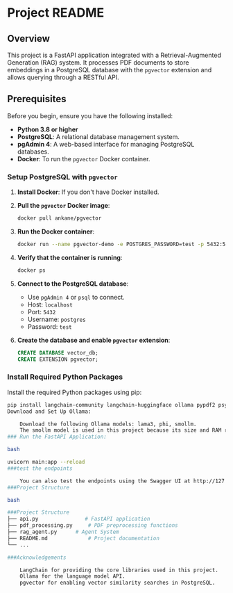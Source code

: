 # Project README

## Overview

This project is a FastAPI application integrated with a Retrieval-Augmented Generation (RAG) system. It processes PDF documents to store embeddings in a PostgreSQL database with the `pgvector` extension and allows querying through a RESTful API.

## Prerequisites

Before you begin, ensure you have the following installed:

- **Python 3.8 or higher**
- **PostgreSQL**: A relational database management system.
- **pgAdmin 4**: A web-based interface for managing PostgreSQL databases.
- **Docker**: To run the `pgvector` Docker container.

### Setup PostgreSQL with `pgvector`

1. **Install Docker**: If you don't have Docker installed.
2. **Pull the `pgvector` Docker image**:
    ```bash
    docker pull ankane/pgvector
    ```

3. **Run the Docker container**:
    ```bash
    docker run --name pgvector-demo -e POSTGRES_PASSWORD=test -p 5432:5432 -d ankane/pgvector
    ```

4. **Verify that the container is running**:
    ```bash
    docker ps
    ```

5. **Connect to the PostgreSQL database**:
    - Use `pgAdmin 4` or `psql` to connect.
    - Host: `localhost`
    - Port: `5432`
    - Username: `postgres`
    - Password: `test`

6. **Create the database and enable `pgvector` extension**:
    ```sql
    CREATE DATABASE vector_db;
    CREATE EXTENSION pgvector;
    ```

### Install Required Python Packages

Install the required Python packages using pip:

```bash
pip install langchain-community langchain-huggingface ollama pypdf2 psycopg2-binary langchain sentence-transformers fastapi pydantic requests uvicorn transformers
Download and Set Up Ollama:

    Download the following Ollama models: lama3, phi, smollm.
    The smollm model is used in this project because its size and RAM requirements are suitable for most laptops.for more info about it :https://ollama.com/library/smollm/blobs/6cafb858555d
### Run the FastAPI Application:

bash

uvicorn main:app --reload
###test the endpoints

    You can also test the endpoints using the Swagger UI at http://127.0.0.1:8000/docs..
###Project Structure

bash

###Project Structure
├── api.py               # FastAPI application
├── pdf_processing.py     # PDF preprocessing functions
├── rag_agent.py      # Agent System
├── README.md             # Project documentation
└── ...

###Acknowledgements

    LangChain for providing the core libraries used in this project.
    Ollama for the language model API.
    pgvector for enabling vector similarity searches in PostgreSQL.
